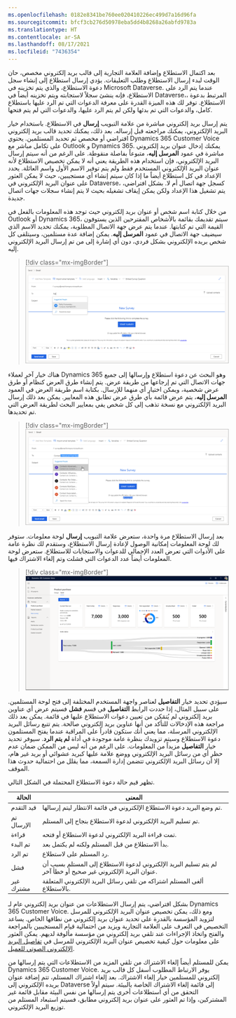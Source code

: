 ```yaml
---
ms.openlocfilehash: 0182e8341be760ee020410226ec499d7a16d96fa
ms.sourcegitcommit: bfcf3cb276d50978eba5dd4b8268a26abfd9783a
ms.translationtype: HT
ms.contentlocale: ar-SA
ms.lasthandoff: 08/17/2021
ms.locfileid: "7436354"
---
```

بعد اكتمال الاستطلاع وإضافة العلامة التجارية إلى قالب بريد إلكتروني مخصص، حان الوقت لبدء إرسال الاستطلاع وطلب التعليقات. يؤدي إرسال استطلاع إلى إنشاء سجل دعوة الاستطلاع، والذي يتم تخزينه في Microsoft Dataverse. عندما يتم الرد على الاستطلاع، فإنه ينشئ سجلاً لاستجابته ويتم تخزينه أيضاً في Dataverse،، المرتبط بدعوة الاستطلاع. توفر لك هذه الميزة القدرة على معرفة الدعوات التي تم الرد عليها باستطلاع كامل، والدعوات التي تم بدئها ولكن لم يتم الرد عليها، والدعوات التي لم يتم فتحها.

يتم إرسال بريد إلكتروني مباشرة من علامة التبويب **إرسال** في الاستطلاع. باستخدام خيار البريد الإلكتروني، يمكنك مراجعته قبل إرساله. بعد ذلك، يمكنك تحديد قالب بريد إلكتروني افتراضي أو مخصص ثم تحديد المستلمين. يحتوي Dynamics 365 Customer Voice على تكامل مباشر مع Outlook و Dynamics 365. يمكنك إدخال عنوان بريد إلكتروني مباشرة في عمود **المرسل إليه**، متبوعاً بفاصلة منقوطة. على الرغم من أنه سيتم إرسال البريد الإلكتروني، فإن استخدام هذه الطريقة يعني أنه لا يمكن تخصيص الاستطلاع لأنه عنوان البريد الإلكتروني المستخدم فقط ولم يتم توفير الاسم الأول واسم العائلة. يحدد الإعداد في كل استطلاع أيضاً ما إذا كان سيتم إنشاء أي مستجيبين، حيث لا يمكن العثور على عنوان البريد الإلكتروني في Dataverse، كسجل جهة اتصال أم لا. بشكل افتراضي، يتم تشغيل هذا الإعداد ولكن يمكن إيقاف تشغيله بحيث لا يتم إنشاء سجلات جهات اتصال جديدة.

من خلال كتابة اسم شخص أو عنوان بريد إلكتروني حيث توجد هذه المعلومات بالفعل في Outlook أو Dynamics 365، سيتم تقديمك بقائمة بالأشخاص المقترحين الذين يستوفون القيمة التي تم كتابتها. عندما يتم عرض جهة الاتصال المطلوبة، يمكنك تحديد الاسم الذي سيضيف جهة الاتصال في عمود **المرسل إليه**. يمكن إضافة عدة مستلمين، وسيتلقى كل شخص بريده الإلكتروني بشكل فردي، دون أي إشارة إلى من تم إرسال البريد الإلكتروني إليه.

> [!div class="mx-imgBorder"]
> [![إرسال> تظهر صفحة البريد الإلكتروني الأشخاص المقترحين حيث يتم كتابة الاسم في المربع "المرسل إليه".](../media/unit-2-1-ss.png)](../media/unit-2-1-ss.png#lightbox)

هناك خيار آخر لعملاء Dynamics 365 وهو البحث عن دعوة استطلاع وإرسالها إلى جميع جهات الاتصال التي تم إرجاعها من طريقة عرض. يتم إنشاء طرق العرض كنظام أو طرق عرض شخصية، ويمكن اختيار أي منهما للإرسال. بكتابة اسم طريقة العرض في العمود **المرسل إليه**، يتم عرض قائمة بأي طرق عرض تطابق هذه المعايير. يمكن بعد ذلك إرسال البريد الإلكتروني مع نسخة تذهب إلى كل شخص يفي بمعايير البحث لطريقة العرض التي تم تحديدها.

> [!div class="mx-imgBorder"]
> [![تحديد جهات الاتصال عن طريق عرض قائمة جهات الاتصال من البحث المتقدم يرسل دعوة الاستطلاع إلى جميع جهات الاتصال.](../media/unit-2-2-ss.png)](../media/unit-2-2-ss.png#lightbox)

بعد إرسال الاستطلاع مرة واحدة، ستعرض علامة التبويب **إرسال** لوحة معلومات. ستوفر لك لوحة المعلومات إمكانية الوصول لإعادة إرسال الاستطلاع، وستقدم لك نظرة عامة على الأدوات التي تعرض العدد الإجمالي للدعوات والاستجابات للاستطلاع. ستعرض لوحة المعلومات أيضاً عدد الدعوات التي فشلت وتم إلغاء الاشتراك فيها.

> [!div class="mx-imgBorder"]
> [![تعرض لوحة معلومات استطلاع شراء المنتج في علامة التبويب إرسال حالة الدعوة وتشغيل التدفق الحالي والاستجابات والمزيد.](../media/unit-2-3-ss.png)](../media/unit-2-3-ss.png#lightbox)

سيؤدي تحديد خيار **التفاصيل** لعناصر واجهة المستخدم المختلفة إلى فتح لوحة المستلمين. على سبيل المثال، إذا حددت الرابط **التفاصيل** في قسم **فشل** فسيتم عرض أي عناوين بريد إلكتروني لم يُتمَكن من تعيين دعوات الاستطلاع عليها في قائمة. يمكن بعد ذلك مراجعة هذه الإدخالات للتأكد من أنها عناوين بريد إلكتروني صالحة. يتم تتبع رسائل البريد الإلكتروني المرسلة، مما يعني أنك ستكون قادراً على المراقبة عندما يفتح المستلمون دعوة الاستطلاع وسيتم تزويدك بنظرة عامة موجودة في أداة **لم يتم الرد**. سيوفر تحديد خيار **التفاصيل** مزيداً من المعلومات. على الرغم من أنه ليس من الممكن ضمان عدم حظر أي من رسائل البريد الإلكتروني ووضع علامة عليها كبريد عشوائي أو بريد غير هام، إلا أن رسائل البريد الإلكتروني تتضمن إدارة السمعة، مما يقلل من احتمالية حدوث هذا الموقف. 

تظهر قيم حالة دعوة الاستطلاع المحتملة في الشكل التالي.

|     الحالة          |     المعنى                                                                                                                  |
|---------------------|------------------------------------------------------------------------------------------------------------------------------|
|     قيد التقدم     |     تم وضع البريد دعوة الاستطلاع الإلكتروني في قائمة الانتظار ليتم إرسالها.                                                                      |
|     تم الإرسال            |     تم تسليم البريد الإلكتروني لدعوة الاستطلاع بنجاح إلى المستلم.                                          |
|     قراءة            |     تمت قراءة البريد الإلكتروني لدعوة الاستطلاع أو فتحه.                                                                   |
|     تم البدء         |     بدأ الاستطلاع من قبل المستلم ولكنه لم يكتمل بعد.                                                  |
|     تم الرد       |     رد المستلم على لاستطلاع.                                                                             |
|     فشل          |     لم يتم تسليم البريد الإلكتروني لدعوة الاستطلاع إلى المستلم بسبب أن عنوان البريد الإلكتروني غير صحيح أو خطأ آخر.    |
|     غير مشترك    |     ألغى المستلم اشتراكه من تلقي رسائل البريد الإلكتروني المتعلقة بالاستطلاع.                                               |

بشكل افتراضي، يتم إرسال الاستطلاعات من عنوان بريد إلكتروني عام لـ Dynamics 365 Customer Voice. ومع ذلك، يمكن تخصيص عنوان البريد الإلكتروني للمرسل لتزويد المؤسسة بالقدرة على تحديد عنوان بريد إلكتروني من نطاقها الخاص. يساعد التخصيص في التعرف على العلامة التجارية ويزيد من احتمالية قيام المستجيبين بالمراجعة والفتح واتخاذ الإجراءات عند تلقي بريد إلكتروني من مؤسسة مألوفة لديهم. يمكن العثور على معلومات حول كيفية تخصيص عنوان البريد الإلكتروني للمرسل في [تفاصيل البريد الإلكتروني الصوتي للعميل](https://aka.ms/CustomerVoiceCustomEmail).

يمكن للمستلم أيضاً إلغاء الاشتراك من تلقي المزيد من الاستطلاعات التي يتم إرسالها من Dynamics 365 Customer Voice. يوفر الارتباط المطلوب أسفل كل قالب بريد إلكتروني للمستلمين خيار إلغاء الاشتراك. بعد إلغاء اشتراك المستلم، تتم إضافة عنوان بريده الإلكتروني إلى Dataverse إلى قائمة إلغاء الاشتراك الخاصة بالبيئة. سيتم أولاً التحقق من أي استطلاعات أخرى يتم إرسالها من نفس البيئة مقابل قائمة غير المشتركين، وإذا تم العثور على عنوان بريد إلكتروني مطابق، فسيتم استبعاد المستلم من توزيع البريد الإلكتروني. 

